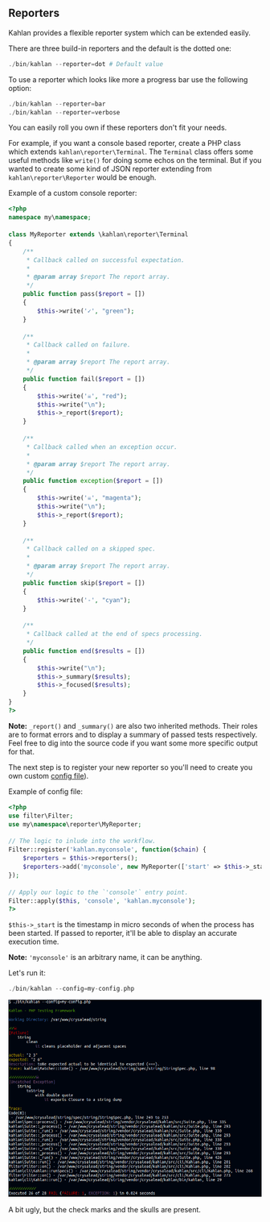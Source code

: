 ## Reporters

Kahlan provides a flexible reporter system which can be extended easily.

There are three build-in reporters and the default is the dotted one:

```php
./bin/kahlan --reporter=dot # Default value
```

To use a reporter which looks like more a progress bar use the following option:
```php
./bin/kahlan --reporter=bar
./bin/kahlan --reporter=verbose
```

You can easily roll you own if these reporters don't fit your needs.

For example, if you want a console based reporter, create a PHP class which extends `kahlan\reporter\Terminal`. The `Terminal` class offers some useful methods like `write()` for doing some echos on the terminal. But if you wanted to create some kind of JSON reporter extending from `kahlan\reporter\Reporter` would be enough.

Example of a custom console reporter:
```php
<?php
namespace my\namespace;

class MyReporter extends \kahlan\reporter\Terminal
{
    /**
     * Callback called on successful expectation.
     *
     * @param array $report The report array.
     */
    public function pass($report = [])
    {
        $this->write('✓', "green");
    }

    /**
     * Callback called on failure.
     *
     * @param array $report The report array.
     */
    public function fail($report = [])
    {
        $this->write('☠', "red");
        $this->write("\n");
        $this->_report($report);
    }

    /**
     * Callback called when an exception occur.
     *
     * @param array $report The report array.
     */
    public function exception($report = [])
    {
        $this->write('☠', "magenta");
        $this->write("\n");
        $this->_report($report);
    }

    /**
     * Callback called on a skipped spec.
     *
     * @param array $report The report array.
     */
    public function skip($report = [])
    {
        $this->write('-', "cyan");
    }

    /**
     * Callback called at the end of specs processing.
     */
    public function end($results = [])
    {
        $this->write("\n");
        $this->_summary($results);
        $this->_focused($results);
    }
}
?>
```

**Note:** `_report()` and `_summary()` are also two inherited methods. Their roles are to format errors and to display a summary of passed tests respectively. Feel free to dig into the source code if you want some more specific output for that.

The next step is to register your new reporter so you'll need to create you own custom [config file](config-file.md)).

Example of config file:
```php
<?php
use filter\Filter;
use my\namespace\reporter\MyReporter;

// The logic to inlude into the workflow.
Filter::register('kahlan.myconsole', function($chain) {
    $reporters = $this->reporters();
    $reporters->add('myconsole', new MyReporter(['start' => $this->_start));
});

// Apply our logic to the `'console'` entry point.
Filter::apply($this, 'console', 'kahlan.myconsole');
?>
```

`$this->_start` is the timestamp in micro seconds of when the process has been started. If passed to reporter, it'll be able to display an accurate execution time.

**Note:** `'myconsole'` is an arbitrary name, it can be anything.

Let's run it:
```php
./bin/kahlan --config=my-config.php
```
![custom_reporter](assets/custom_reporter.png)

A bit ugly, but the check marks and the skulls are present.
